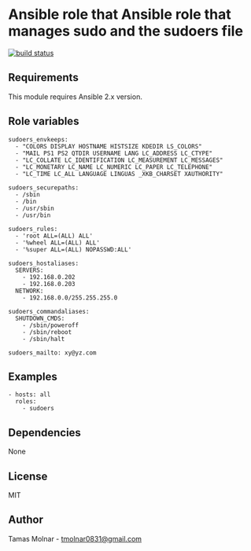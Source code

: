 # Ansible role that Ansible role that manages sudo and the sudoers file

[![build status](https://gitlab.com/stiron/ansible-sudoers/badges/master/build.svg)](https://gitlab.com/stiron/ansible-sudoers/commits/master)

## Requirements

This module requires Ansible 2.x version.

## Role variables

```
sudoers_envkeeps:
  - "COLORS DISPLAY HOSTNAME HISTSIZE KDEDIR LS_COLORS"
  - "MAIL PS1 PS2 QTDIR USERNAME LANG LC_ADDRESS LC_CTYPE"
  - "LC_COLLATE LC_IDENTIFICATION LC_MEASUREMENT LC_MESSAGES"
  - "LC_MONETARY LC_NAME LC_NUMERIC LC_PAPER LC_TELEPHONE"
  - "LC_TIME LC_ALL LANGUAGE LINGUAS _XKB_CHARSET XAUTHORITY"

sudoers_securepaths:
  - /sbin
  - /bin
  - /usr/sbin
  - /usr/bin

sudoers_rules:
  - 'root ALL=(ALL) ALL'
  - '%wheel ALL=(ALL) ALL'
  - '%super ALL=(ALL) NOPASSWD:ALL'

sudoers_hostaliases:
  SERVERS:
    - 192.168.0.202
    - 192.168.0.203
  NETWORK:
    - 192.168.0.0/255.255.255.0

sudoers_commandaliases:
  SHUTDOWN_CMDS:
    - /sbin/poweroff
    - /sbin/reboot
    - /sbin/halt

sudoers_mailto: xy@yz.com
```

## Examples

```
- hosts: all 
  roles:
    - sudoers
```

## Dependencies

None

## License

MIT

## Author

Tamas Molnar - <tmolnar0831@gmail.com>
